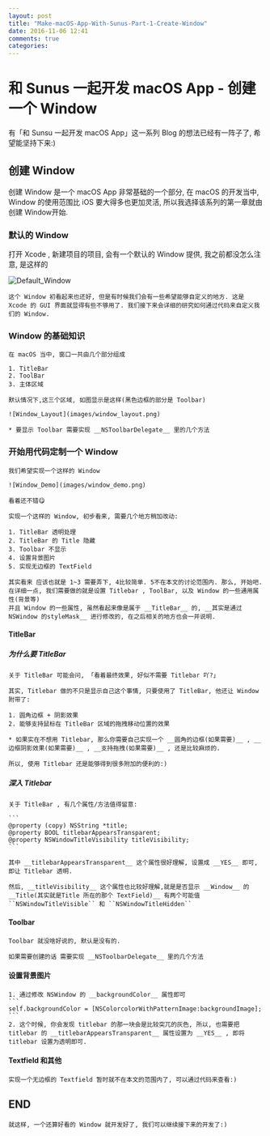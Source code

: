 ```yaml
---
layout: post
title: "Make-macOS-App-With-Sunus-Part-1-Create-Window"
date: 2016-11-06 12:41
comments: true
categories: 
---
```


# 和 Sunus 一起开发 macOS App - 创建一个 Window

有「和 Sunsu 一起开发 macOS App」这一系列 Blog 的想法已经有一阵子了, 希望能坚持下来:)

## 创建 Window

创建 Window 是一个 macOS App 非常基础的一个部分, 在 macOS 的开发当中, Window 的使用范围比 iOS 要大得多也更加灵活, 所以我选择该系列的第一章就由创建 Window开始.

### 默认的 Window

打开 Xcode , 新建项目的项目, 会有一个默认的 Window 提供, 我之前都没怎么注意, 是这样的

![Default_Window](images/Default_Window.png)

    这个 Window 初看起来也还好, 但是有时候我们会有一些希望能够自定义的地方. 这是 Xcode 的 GUI 界面就显得有些不够用了. 我们接下来会详细的研究如何通过代码来自定义我们的 Window.

### Window 的基础知识 

    在 macOS 当中, 窗口一共由几个部分组成

    1. TitleBar
    2. ToolBar
    3. 主体区域

    默认情况下,这三个区域, 如图显示是这样(黑色边框的部分是 Toolbar)

    ![Window_Layout](images/window_layout.png)

    * 要显示 Toolbar 需要实现 __NSToolbarDelegate__ 里的几个方法

### 开始用代码定制一个 Window

    我们希望实现一个这样的 Window

    ![Window_Demo](images/window_demo.png)

    看着还不错😋

    实现一个这样的 Window, 初步看来, 需要几个地方稍加改动:

    1. TitleBar 透明处理
    2. TitleBar 的 Title 隐藏
    3. Toolbar 不显示
    4. 设置背景图片
    5. 实现无边框的 TextField

    其实看来 应该也就是 1~3 需要弄下, 4比较简单. 5不在本文的讨论范围内. 那么, 开始吧.
    在详细一点, 我们需要做的就是设置 Titlebar , ToolBar, 以及 Window 的一些通用属性(背景等)
    并且 Window 的一些属性, 虽然看起来像是属于 __TitleBar__ 的, __其实是通过 NSWindow 的styleMask__ 进行修改的, 在之后相关的地方也会一并说明.

#### TitleBar

##### 为什么要 TitleBar
    关于 TitleBar 可能会问, 「看着最终效果, 好似不需要 Titlebar 吖?」

    其实, Titlebar 做的不只是显示自己这个事情, 只要使用了 TitleBar, 他还让 Window 附带了:

    1. 圆角边框 + 阴影效果
    2. 能够支持鼠标在 TitleBar 区域的拖拽移动位置的效果

    * 如果实在不想用 Titlebar, 那么你需要自己实现一个 __圆角的边框(如果需要)__ , __边框阴影效果(如果需要)__ , __支持拖拽(如果需要)__ , 还是比较麻烦的.

    所以, 使用 Titlebar 还是能够得到很多附加的便利的:) 

##### 深入 Titlebar
    关于 TitleBar , 有几个属性/方法值得留意:

    ```
    @property (copy) NSString *title;
    @property BOOL titlebarAppearsTransparent;
    @property NSWindowTitleVisibility titleVisibility;
    ```
     
    其中 __titlebarAppearsTransparent__ 这个属性很好理解, 设置成 __YES__ 即可, 即让 Titlebar 透明.

    然后, __titleVisibility__ 这个属性也比较好理解,就是是否显示 __Window__ 的 __Title(其实就是Title 所在的那个 TextField)__ 有两个可能值 ``NSWindowTitleVisible`` 和 ``NSWindowTitleHidden``

#### Toolbar
    Toolbar 就没啥好说的, 默认是没有的.

    如果需要创建的话 需要实现 __NSToolbarDelegate__ 里的几个方法

#### 设置背景图片
    1. 通过修改 NSWindow 的 __backgroundColor__ 属性即可
    ```
    self.backgroundColor = [NSColorcolorWithPatternImage:backgroundImage];
    ```
    2. 这个时候, 你会发现 titlebar 的那一块会是比较突兀的灰色, 所以, 也需要把 titlebar 的 __titlebarAppearsTransparent__ 属性设置为 __YES__ , 即将 titlebar 设置为透明即可.

#### Textfield 和其他
    实现一个无边框的 Textfield 暂时就不在本文的范围内了, 可以通过代码来查看:)

## END
    就这样, 一个还算好看的 Window 就开发好了, 我们可以继续接下来的开发了:)
